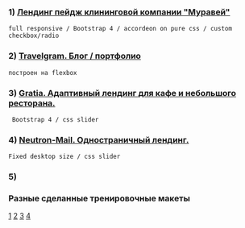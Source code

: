 
### 1) [Лендинг пейдж клининговой компании  "Муравей"](https://cyberspacedk.github.io/Clearing-Company-Ant/)
```
full responsive / Bootstrap 4 / accordeon on pure css / custom checkbox/radio
```
### 2)  [Travelgram. Блог / портфолио](https://cyberspacedk.github.io/Travelgram/)
```
построен на flexbox
```
### 3)  [Gratia. Адаптивный лендинг для кафе и небольшого ресторана.](https://cyberspacedk.github.io/Gratia/)
```
 Bootstrap 4 / css slider 
```
 ### 4)  [Neutron-Mail. Одностраничный лендинг.](https://cyberspacedk.github.io/Neutron-Mail/)
```
Fixed desktop size / css slider
```
### 5) 

### Разные сделанные тренировочные макеты

[1](https://cyberspacedk.github.io/goit-fe-course/module-11/)
[2](https://cyberspacedk.github.io/goit-fe-course/module-9/)
[3](https://cyberspacedk.github.io/goit-fe-course/module-7/)
[4](https://cyberspacedk.github.io/goit-fe-course/module-5/)

 
